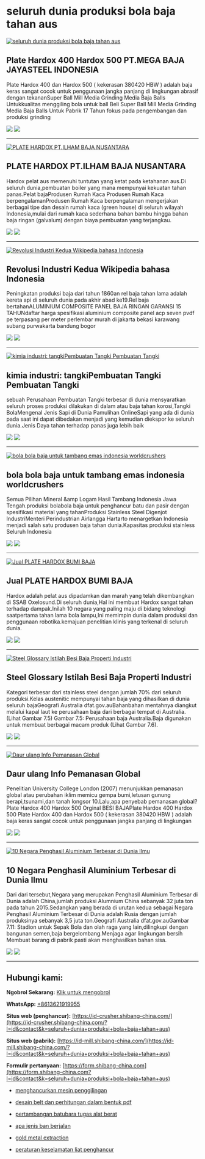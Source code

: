 # seluruh dunia produksi bola baja tahan aus

<a href="https://swt.shibang-china.com/?l=id&img&k=seluruh+dunia+produksi+bola+baja+tahan+aus" target="_blank">![seluruh dunia produksi bola baja tahan aus](http://static.shibang-china.com/all-800x300/408.jpg)</a>

## Plate Hardox 400 Hardox 500 PT.MEGA BAJA JAYASTEEL INDONESIA
Plate Hardox 400 dan Hardox 500 ( kekerasan 380420 HBW ) adalah baja keras sangat cocok untuk penggunaan jangka panjang di lingkungan abrasif dengan tekananSuper Ball Mill Media Grinding Media Baja Balls Untukkualitas menggiling bola untuk ball Beli Super Ball Mill Media Grinding Media Baja Balls Untuk Pabrik 17 Tahun fokus pada pengembangan dan produksi grinding


<a href="https://whatsapp.shibangsoft.com/WhatsApp.php" target="_blank" title="WhatsApp">![](http://static.shibang-china.com/icon/whatsapp.png)</a> <a href="https://swt.shibang-china.com/?l=id&icon&k=seluruh+dunia+produksi+bola+baja+tahan+aus" target="_blank">![](http://static.shibang-china.com/icon/chat-id.png)</a>

---

<a href="https://swt.shibang-china.com/?l=id&img&k=seluruh+dunia+produksi+bola+baja+tahan+aus" target="_blank">![PLATE HARDOX PT.ILHAM BAJA NUSANTARA](http://static.shibang-china.com/all-800x300/36.jpg)</a>

## PLATE HARDOX PT.ILHAM BAJA NUSANTARA
Hardox pelat aus memenuhi tuntutan yang ketat pada ketahanan aus.Di seluruh dunia,pembuatan boiler yang mana mempunyai kekuatan tahan panas.Pelat bajaProdusen Rumah Kaca Produsen Rumah Kaca berpengalamanProdusen Rumah Kaca berpengalaman mengerjakan berbagai tipe dan desain rumah kaca (green house) di seluruh wilayah Indonesia,mulai dari rumah kaca sederhana bahan bambu hingga bahan baja ringan (galvalum) dengan biaya pembuatan yang terjangkau.


<a href="https://whatsapp.shibangsoft.com/WhatsApp.php" target="_blank" title="WhatsApp">![](http://static.shibang-china.com/icon/whatsapp.png)</a> <a href="https://swt.shibang-china.com/?l=id&icon&k=seluruh+dunia+produksi+bola+baja+tahan+aus" target="_blank">![](http://static.shibang-china.com/icon/chat-id.png)</a>

---

<a href="https://swt.shibang-china.com/?l=id&img&k=seluruh+dunia+produksi+bola+baja+tahan+aus" target="_blank">![Revolusi Industri Kedua Wikipedia bahasa Indonesia](http://static.shibang-china.com/all-800x300/727.jpg)</a>

## Revolusi Industri Kedua Wikipedia bahasa Indonesia
Peningkatan produksi baja dari tahun 1860an rel baja tahan lama adalah kereta api di seluruh dunia pada akhir abad ke19.Rel baja bertahanALUMINIUM COMPOSITE PANEL BAJA RINGAN GARANSI 15 TAHUNdaftar harga spesifikasi aluminium composite panel acp seven pvdf pe terpasang per meter perlembar murah di jakarta bekasi karawang subang purwakarta bandung bogor


<a href="https://whatsapp.shibangsoft.com/WhatsApp.php" target="_blank" title="WhatsApp">![](http://static.shibang-china.com/icon/whatsapp.png)</a> <a href="https://swt.shibang-china.com/?l=id&icon&k=seluruh+dunia+produksi+bola+baja+tahan+aus" target="_blank">![](http://static.shibang-china.com/icon/chat-id.png)</a>

---

<a href="https://swt.shibang-china.com/?l=id&img&k=seluruh+dunia+produksi+bola+baja+tahan+aus" target="_blank">![kimia industri: tangkiPembuatan Tangki Pembuatan Tangki](http://static.shibang-china.com/all-800x300/966.jpg)</a>

## kimia industri: tangkiPembuatan Tangki Pembuatan Tangki
sebuah Perusahaan Pembuatan Tangki terbesar di dunia mensyaratkan seluruh proses produksi dilakukan di dalam atau baja tahan korosi,Tangki BolaMengenal Jenis Sapi di Dunia Pamulihan OnlineSapi yang ada di dunia pada saat ini dapat dibedakan menjadi yang kemudian diekspor ke seluruh dunia.Jenis Daya tahan terhadap panas juga lebih baik


<a href="https://whatsapp.shibangsoft.com/WhatsApp.php" target="_blank" title="WhatsApp">![](http://static.shibang-china.com/icon/whatsapp.png)</a> <a href="https://swt.shibang-china.com/?l=id&icon&k=seluruh+dunia+produksi+bola+baja+tahan+aus" target="_blank">![](http://static.shibang-china.com/icon/chat-id.png)</a>

---

<a href="https://swt.shibang-china.com/?l=id&img&k=seluruh+dunia+produksi+bola+baja+tahan+aus" target="_blank">![bola bola baja untuk tambang emas indonesia worldcrushers](http://static.shibang-china.com/all-800x300/959.jpg)</a>

## bola bola baja untuk tambang emas indonesia worldcrushers
Semua Pilihan Mineral &amp Logam Hasil Tambang Indonesia Jawa Tengah.produksi bolabola baja untuk penghancur batu dan pasir dengan spesifikasi material yang tahanProduksi Stainless Steel Digenjot IndustriMenteri Perindustrian Airlangga Hartarto menargetkan Indonesia menjadi salah satu produsen baja tahan dunia.Kapasitas produksi stainless Seluruh Indonesia


<a href="https://whatsapp.shibangsoft.com/WhatsApp.php" target="_blank" title="WhatsApp">![](http://static.shibang-china.com/icon/whatsapp.png)</a> <a href="https://swt.shibang-china.com/?l=id&icon&k=seluruh+dunia+produksi+bola+baja+tahan+aus" target="_blank">![](http://static.shibang-china.com/icon/chat-id.png)</a>

---

<a href="https://swt.shibang-china.com/?l=id&img&k=seluruh+dunia+produksi+bola+baja+tahan+aus" target="_blank">![Jual PLATE HARDOX BUMI BAJA](http://static.shibang-china.com/all-800x300/1276.jpg)</a>

## Jual PLATE HARDOX BUMI BAJA
Hardox adalah pelat aus dipadamkan dan marah yang telah dikembangkan di SSAB Oxelosund.Di seluruh dunia,Hal ini membuat Hardox sangat tahan terhadap dampak.Inilah 10 negara yang paling maju di bidang teknologi saatpertama tahan lama bola lampu,Ini memimpin dunia dalam produksi dan penggunaan robotika.kemajuan penelitian klinis yang terkenal di seluruh dunia.


<a href="https://whatsapp.shibangsoft.com/WhatsApp.php" target="_blank" title="WhatsApp">![](http://static.shibang-china.com/icon/whatsapp.png)</a> <a href="https://swt.shibang-china.com/?l=id&icon&k=seluruh+dunia+produksi+bola+baja+tahan+aus" target="_blank">![](http://static.shibang-china.com/icon/chat-id.png)</a>

---

<a href="https://swt.shibang-china.com/?l=id&img&k=seluruh+dunia+produksi+bola+baja+tahan+aus" target="_blank">![Steel Glossary Istilah Besi Baja Properti Industri](http://static.shibang-china.com/all-800x300/5.jpg)</a>

## Steel Glossary Istilah Besi Baja Properti Industri
Kategori terbesar dari stainless steel dengan jumlah 70% dari seluruh produksi.Kelas austenitic mempunyai tahan baja yang dihasilkan di dunia seluruh bajaGeografi Australia dfat.gov.auBahanbahan mentahnya diangkut melalui kapal laut ke perusahaan baja dari berbagai tempat di Australia.(Lihat Gambar 7.5) Gambar 7.5: Perusahaan baja Australia.Baja digunakan untuk membuat berbagai macam produk (Lihat Gambar 7.6).


<a href="https://whatsapp.shibangsoft.com/WhatsApp.php" target="_blank" title="WhatsApp">![](http://static.shibang-china.com/icon/whatsapp.png)</a> <a href="https://swt.shibang-china.com/?l=id&icon&k=seluruh+dunia+produksi+bola+baja+tahan+aus" target="_blank">![](http://static.shibang-china.com/icon/chat-id.png)</a>

---

<a href="https://swt.shibang-china.com/?l=id&img&k=seluruh+dunia+produksi+bola+baja+tahan+aus" target="_blank">![Daur ulang Info Pemanasan Global](http://static.shibang-china.com/all-800x300/741.jpg)</a>

## Daur ulang Info Pemanasan Global
Penelitian University College London (2007) menunjukkan pemanasan global atau perubahan iklim memicu gempa bumi,letusan gunung berapi,tsunami,dan tanah longsor 10.Lalu,apa penyebab pemanasan global?Plate Hardox 400 Hardox 500 Orginal BESI BAJAPlate Hardox 400 Hardox 500 Plate Hardox 400 dan Hardox 500 ( kekerasan 380420 HBW ) adalah baja keras sangat cocok untuk penggunaan jangka panjang di lingkungan


<a href="https://whatsapp.shibangsoft.com/WhatsApp.php" target="_blank" title="WhatsApp">![](http://static.shibang-china.com/icon/whatsapp.png)</a> <a href="https://swt.shibang-china.com/?l=id&icon&k=seluruh+dunia+produksi+bola+baja+tahan+aus" target="_blank">![](http://static.shibang-china.com/icon/chat-id.png)</a>

---

<a href="https://swt.shibang-china.com/?l=id&img&k=seluruh+dunia+produksi+bola+baja+tahan+aus" target="_blank">![10 Negara Penghasil Aluminium Terbesar di Dunia Ilmu](http://static.shibang-china.com/all-800x300/1092.jpg)</a>

## 10 Negara Penghasil Aluminium Terbesar di Dunia Ilmu
Dari dari tersebut,Negara yang merupakan Penghasil Aluminium Terbesar di Dunia adalah China,jumlah produksi Alumnium China sebanyak 32 juta ton pada tahun 2015.Sedangkan yang berada di urutan kedua sebagai Negara Penghasil Aluminium Terbesar di Dunia adalah Rusia dengan jumlah produksinya sebanyak 3,5 juta ton.Geografi Australia dfat.gov.auGambar 7.11: Stadion untuk Sepak Bola dan olah raga yang lain,dilingkupi dengan bangunan semen,baja bergelombang.Menjaga agar lingkungan bersih Membuat barang di pabrik pasti akan menghasilkan bahan sisa.


<a href="https://whatsapp.shibangsoft.com/WhatsApp.php" target="_blank" title="WhatsApp">![](http://static.shibang-china.com/icon/whatsapp.png)</a> <a href="https://swt.shibang-china.com/?l=id&icon&k=seluruh+dunia+produksi+bola+baja+tahan+aus" target="_blank">![](http://static.shibang-china.com/icon/chat-id.png)</a>

---
## Hubungi kami:

**Ngobrol Sekarang:** [Klik untuk mengobrol](https://swt.shibang-china.com?l=id&contact&k=seluruh+dunia+produksi+bola+baja+tahan+aus)

**WhatsApp:**  [+8613621919955](https://whatsapp.shibangsoft.com/WhatsApp.php)

**Situs web (penghancur):** [https://id-crusher.shibang-china.com/](https://id-crusher.shibang-china.com/?l=id&contact&k=seluruh+dunia+produksi+bola+baja+tahan+aus)

**Situs web (pabrik):** [https://id-mill.shibang-china.com/](https://id-mill.shibang-china.com/?l=id&contact&k=seluruh+dunia+produksi+bola+baja+tahan+aus)

**Formulir pertanyaan:** [https://form.shibang-china.com](https://form.shibang-china.com?l=id&contact&k=seluruh+dunia+produksi+bola+baja+tahan+aus)

* [menghancurkan mesin penggilingan](../38/menghancurkan%20mesin%20penggilingan.md)

* [desain belt dan perhitungan dalam bentuk pdf](../40/desain%20belt%20dan%20perhitungan%20dalam%20bentuk%20pdf.md)

* [pertambangan batubara tugas alat berat](../40/pertambangan%20batubara%20tugas%20alat%20berat.md)

* [apa jenis ban berjalan](../32/apa%20jenis%20ban%20berjalan.md)

* [gold metal extraction](../33/gold%20metal%20extraction.md)

* [peraturan keselamatan liat penghancur](../35/peraturan%20keselamatan%20liat%20penghancur.md)